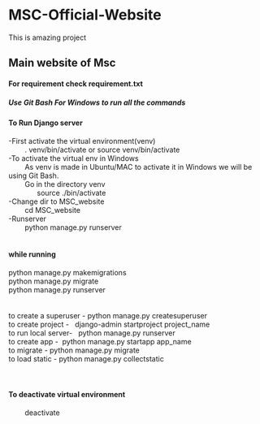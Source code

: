 # MSC-Official-Website
This is amazing project
## Main website of Msc
#### For requirement check requirement.txt<br>
##### Use Git Bash For Windows to run all the commands

#### To Run Django server
-First activate the virtual environment(venv) <br>
&emsp;&emsp; . venv/bin/activate    or    source venv/bin/activate<br>
-To activate the virtual env in Windows<br>
&emsp;&emsp; As venv is made in Ubuntu/MAC to activate it in Windows we will be using Git Bash.<br>
&emsp;&emsp; Go in the directory venv<br>
&emsp;&emsp;&emsp;&emsp;source ./bin/activate<br>
-Change dir to MSC_website<br>
&emsp;&emsp; cd MSC_website<br>
-Runserver<br>
&emsp;&emsp; python manage.py runserver<br><br>
#### while running
python manage.py makemigrations<br>
python manage.py migrate<br>
python manage.py runserver <br><br><br>
to create a superuser - python manage.py createsuperuser<br>
to create project -   django-admin startproject project_name<br>
to run local server-   python manage.py runserver<br>
to create app -  python manage.py startapp app_name<br>
to migrate - python manage.py migrate<br>
to load static - python manage.py collectstatic<br><br><br>

#### To deactivate virtual environment
&emsp;&emsp;  deactivate
